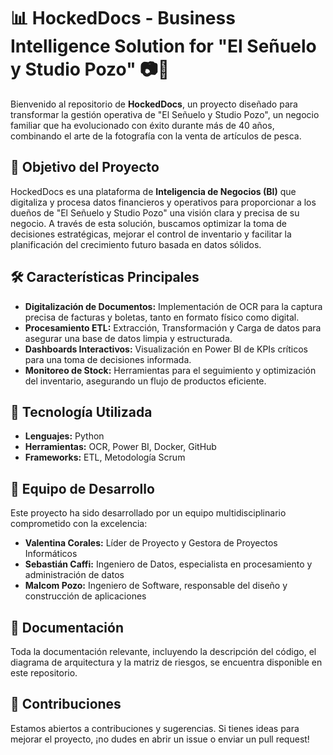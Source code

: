 # 📊 HockedDocs - Business Intelligence Solution for "El Señuelo y Studio Pozo" 📷🎣

Bienvenido al repositorio de **HockedDocs**, un proyecto diseñado para transformar la gestión operativa de "El Señuelo y Studio Pozo", un negocio familiar que ha evolucionado con éxito durante más de 40 años, combinando el arte de la fotografía con la venta de artículos de pesca.

## 🎯 Objetivo del Proyecto

HockedDocs es una plataforma de **Inteligencia de Negocios (BI)** que digitaliza y procesa datos financieros y operativos para proporcionar a los dueños de "El Señuelo y Studio Pozo" una visión clara y precisa de su negocio. A través de esta solución, buscamos optimizar la toma de decisiones estratégicas, mejorar el control de inventario y facilitar la planificación del crecimiento futuro basada en datos sólidos.

## 🛠️ Características Principales

- **Digitalización de Documentos:** Implementación de OCR para la captura precisa de facturas y boletas, tanto en formato físico como digital.
- **Procesamiento ETL:** Extracción, Transformación y Carga de datos para asegurar una base de datos limpia y estructurada.
- **Dashboards Interactivos:** Visualización en Power BI de KPIs críticos para una toma de decisiones informada.
- **Monitoreo de Stock:** Herramientas para el seguimiento y optimización del inventario, asegurando un flujo de productos eficiente.

## 🚀 Tecnología Utilizada

- **Lenguajes:** Python
- **Herramientas:** OCR, Power BI, Docker, GitHub
- **Frameworks:** ETL, Metodología Scrum

## 👥 Equipo de Desarrollo

Este proyecto ha sido desarrollado por un equipo multidisciplinario comprometido con la excelencia:

- **Valentina Corales:** Líder de Proyecto y Gestora de Proyectos Informáticos
- **Sebastián Caffi:** Ingeniero de Datos, especialista en procesamiento y administración de datos
- **Malcom Pozo:** Ingeniero de Software, responsable del diseño y construcción de aplicaciones

## 📝 Documentación

Toda la documentación relevante, incluyendo la descripción del código, el diagrama de arquitectura y la matriz de riesgos, se encuentra disponible en este repositorio.

## 💬 Contribuciones

Estamos abiertos a contribuciones y sugerencias. Si tienes ideas para mejorar el proyecto, ¡no dudes en abrir un issue o enviar un pull request!
